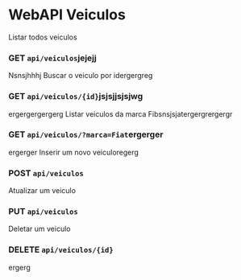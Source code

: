 # WebAPI Veiculos
 
Listar todos veiculos
### GET `api/veiculos`jejejj
Nsnsjhhhj
Buscar o veiculo por idergergreg
### GET `api/veiculos/{id}`jsjsjjsjsjwg
ergergergergerg
Listar veiculos da marca Fibsnsjsjatergergrergergr
### GET `api/veiculos/?marca=Fiat`ergerger
ergerger
Inserir um novo veiculoregerg
### POST `api/veiculos`

Atualizar um veiculo
### PUT `api/veiculos`

Deletar um veiculo
### DELETE `api/veiculos/{id}`
ergerg
